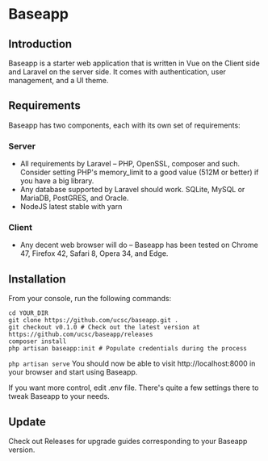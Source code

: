 # Baseapp


## Introduction

Baseapp is a starter web application that is written in Vue on the Client side and Laravel on the server side. It comes with authentication, user management, and a UI theme.


## Requirements

Baseapp has two components, each with its own set of requirements:

### Server

* All requirements by Laravel – PHP, OpenSSL, composer and such. Consider setting PHP's memory_limit to a good value (512M or better) if you have a big library.
* Any database supported by Laravel should work. SQLite, MySQL or MariaDB, PostGRES, and Oracle.
* NodeJS latest stable with yarn

### Client

* Any decent web browser will do – Baseapp has been tested on Chrome 47, Firefox 42, Safari 8, Opera 34, and Edge.


## Installation

From your console, run the following commands:

```
cd YOUR_DIR
git clone https://github.com/ucsc/baseapp.git .
git checkout v0.1.0 # Check out the latest version at https://github.com/ucsc/baseapp/releases
composer install
php artisan baseapp:init # Populate credentials during the process
```

`php artisan serve`
You should now be able to visit http://localhost:8000 in your browser and start using Baseapp.

If you want more control, edit .env file. There's quite a few settings there to tweak Baseapp to your needs.


## Update
Check out Releases for upgrade guides corresponding to your Baseapp version.

